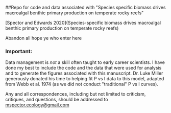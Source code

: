 ##Repo for code and data associated with "Species specific biomass drives macroalgal benthic primary production on temperate rocky reefs"

[Spector and Edwards 2020](Species-specific biomass drives macroalgal benthic primary production on temperate rocky reefs)

Abandon all hope ye who enter here

### Important:

Data management is *not* a skill often taught to early career scientists. I have done my best to include the code and the data that were used for analysis and to generate the figures associated with this manuscript. Dr. Luke Miller generously donated his time to helping fit P vs I data to this model, adapted from Webb et al. 1974 (as we did not conduct "traditional" P vs I curves). 

Any and all correspondences, including but not limited to criticism, critiques, and questions, should be addressed to mspector.ecology@gmail.com

